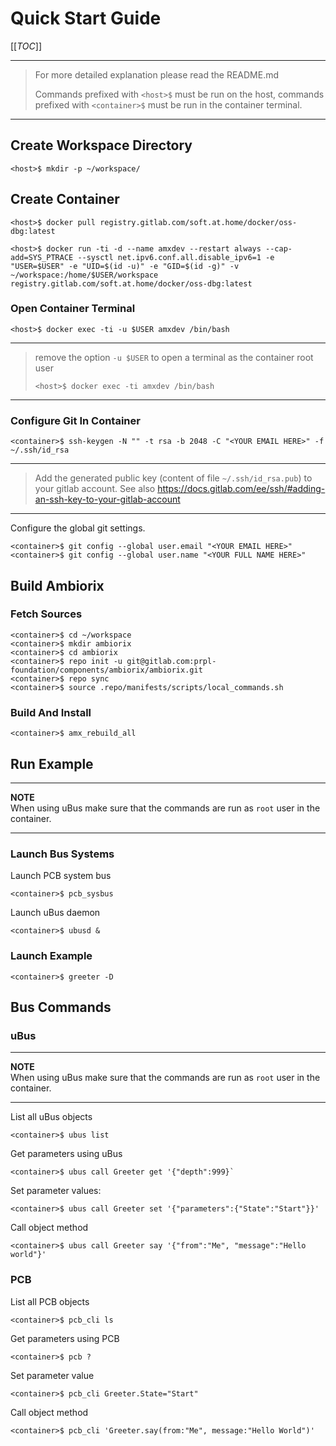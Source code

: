 # Quick Start Guide

[[_TOC_]]

---
> For more detailed explanation please read the README.md
>
> Commands prefixed with `<host>$` must be run on the host, commands prefixed with `<container>$` must be run in the container terminal.
>
---

## Create Workspace Directory

```shell
<host>$ mkdir -p ~/workspace/
```

## Create Container

```shell
<host>$ docker pull registry.gitlab.com/soft.at.home/docker/oss-dbg:latest

<host>$ docker run -ti -d --name amxdev --restart always --cap-add=SYS_PTRACE --sysctl net.ipv6.conf.all.disable_ipv6=1 -e "USER=$USER" -e "UID=$(id -u)" -e "GID=$(id -g)" -v ~/workspace:/home/$USER/workspace registry.gitlab.com/soft.at.home/docker/oss-dbg:latest
```

### Open Container Terminal

```shell
<host>$ docker exec -ti -u $USER amxdev /bin/bash
```

---
> remove the option `-u $USER` to open a terminal as the container root user
> ```shell
> <host>$ docker exec -ti amxdev /bin/bash
> ```
---

### Configure Git In Container 

```shell
<container>$ ssh-keygen -N "" -t rsa -b 2048 -C "<YOUR EMAIL HERE>" -f ~/.ssh/id_rsa
```

---
> Add the generated public key (content of file `~/.ssh/id_rsa.pub`) to your gitlab account. See also https://docs.gitlab.com/ee/ssh/#adding-an-ssh-key-to-your-gitlab-account
---

Configure the global git settings.

```shell
<container>$ git config --global user.email "<YOUR EMAIL HERE>"
<container>$ git config --global user.name "<YOUR FULL NAME HERE>"
```

## Build Ambiorix

### Fetch Sources

```shell
<container>$ cd ~/workspace
<container>$ mkdir ambiorix
<container>$ cd ambiorix
<container>$ repo init -u git@gitlab.com:prpl-foundation/components/ambiorix/ambiorix.git
<container>$ repo sync
<container>$ source .repo/manifests/scripts/local_commands.sh
```

### Build And Install

```shell
<container>$ amx_rebuild_all
```

## Run Example

---

**NOTE**<br>
When using uBus make sure that the commands are run as `root` user in the container. 

---

### Launch Bus Systems

Launch PCB system bus

```shell
<container>$ pcb_sysbus
```

Launch uBus daemon

```shell
<container>$ ubusd &
```

### Launch Example

```shell
<container>$ greeter -D
```

## Bus Commands

### uBus

---

**NOTE**<br>
When using uBus make sure that the commands are run as `root` user in the container. 

---

List all uBus objects

```shell
<container>$ ubus list
```

Get parameters using uBus

```shell
<container>$ ubus call Greeter get '{"depth":999}`
```

Set parameter values:

```shell
<container>$ ubus call Greeter set '{"parameters":{"State":"Start"}}'
```

Call object method

```shell
<container>$ ubus call Greeter say '{"from":"Me", "message":"Hello world"}'
```

### PCB

List all PCB objects

```shell
<container>$ pcb_cli ls
```

Get parameters using PCB

```shell
<container>$ pcb ?
```

Set parameter value

```shell
<container>$ pcb_cli Greeter.State="Start"
```

Call object method

```shell
<container>$ pcb_cli 'Greeter.say(from:"Me", message:"Hello World")'
```